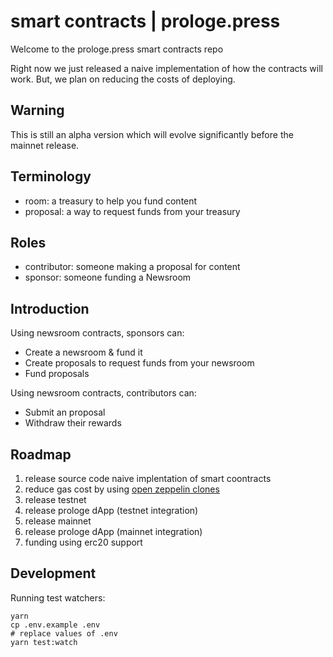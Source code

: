 # smart contracts | prologe.press

Welcome to the prologe.press smart contracts repo

Right now we just released a naive implementation of how the contracts will work. But, we plan on reducing the costs of deploying.

## Warning

This is still an alpha version which will evolve significantly before the mainnet release.

## Terminology

- room: a treasury to help you fund content
- proposal: a way to request funds from your treasury

## Roles

- contributor: someone making a proposal for content
- sponsor: someone funding a Newsroom

## Introduction

Using newsroom contracts, sponsors can:

- Create a newsroom & fund it
- Create proposals to request funds from your newsroom
- Fund proposals

Using newsroom contracts, contributors can:

- Submit an proposal
- Withdraw their rewards

## Roadmap

1. release source code naive implentation of smart coontracts
2. reduce gas cost by using [open zeppelin clones](https://docs.openzeppelin.com/contracts/4.x/api/proxy#Clones)
3. release testnet
4. release prologe dApp (testnet integration)
5. release mainnet
6. release prologe dApp (mainnet integration)
7. funding using erc20 support

## Development

Running test watchers:

```
yarn
cp .env.example .env
# replace values of .env
yarn test:watch
```
